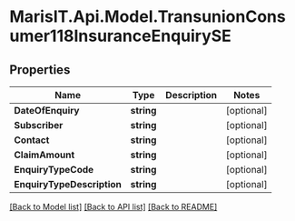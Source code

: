 
# MarisIT.Api.Model.TransunionConsumer118InsuranceEnquirySE

## Properties

Name | Type | Description | Notes
------------ | ------------- | ------------- | -------------
**DateOfEnquiry** | **string** |  | [optional] 
**Subscriber** | **string** |  | [optional] 
**Contact** | **string** |  | [optional] 
**ClaimAmount** | **string** |  | [optional] 
**EnquiryTypeCode** | **string** |  | [optional] 
**EnquiryTypeDescription** | **string** |  | [optional] 

[[Back to Model list]](../README.md#documentation-for-models)
[[Back to API list]](../README.md#documentation-for-api-endpoints)
[[Back to README]](../README.md)

